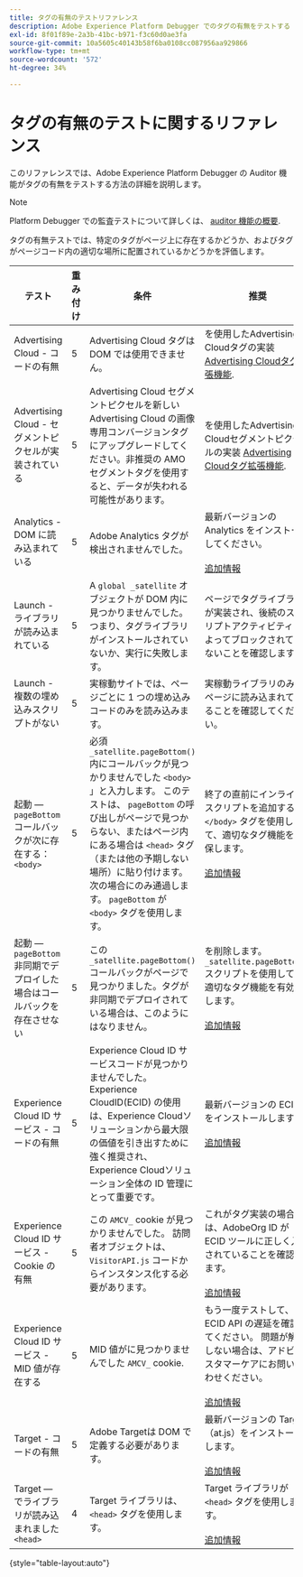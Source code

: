 ```yaml
---
title: タグの有無のテストリファレンス
description: Adobe Experience Platform Debugger でのタグの有無をテストする Auditor の機能について説明します。
exl-id: 8f01f89e-2a3b-41bc-b971-f3c60d0ae3fa
source-git-commit: 10a5605c40143b58f6ba0108cc087956aa929866
workflow-type: tm+mt
source-wordcount: '572'
ht-degree: 34%

---
```


# タグの有無のテストに関するリファレンス

このリファレンスでは、Adobe Experience Platform Debugger の Auditor 機能がタグの有無をテストする方法の詳細を説明します。

>[!NOTE]
>
>Platform Debugger での監査テストについて詳しくは、 [auditor 機能の概要](./overview.md).

タグの有無テストでは、特定のタグがページ上に存在するかどうか、およびタグがページコード内の適切な場所に配置されているかどうかを評価します。

| テスト | 重み付け | 条件 | 推奨 |
| --- | --- | --- | --- |
| Advertising Cloud - コードの有無 | 5 | Advertising Cloud タグは DOM では使用できません。 | を使用したAdvertising Cloudタグの実装 [Advertising Cloudタグ拡張機能](../../destinations/catalog/advertising/adobe-advertising-cloud.md). |
| Advertising Cloud - セグメントピクセルが実装されている | 5 | Advertising Cloud セグメントピクセルを新しい Advertising Cloud の画像専用コンバージョンタグにアップグレードしてください。非推奨の AMO セグメントタグを使用すると、データが失われる可能性があります。 | を使用したAdvertising Cloudセグメントピクセルの実装 [Advertising Cloudタグ拡張機能](../../destinations/catalog/advertising/adobe-advertising-cloud.md). |
| Analytics - DOM に読み込まれている | 5 | Adobe Analytics タグが検出されませんでした。 | 最新バージョンの Analytics をインストールしてください。<br><br>[追加情報](https://experienceleague.adobe.com/docs/analytics/implementation/home.html?lang=ja) |
| Launch - ライブラリが読み込まれている | 5 | A `global _satellite` オブジェクトが DOM 内に見つかりませんでした。つまり、タグライブラリがインストールされていないか、実行に失敗します。 | ページでタグライブラリが実装され、後続のスクリプトアクティビティによってブロックされていないことを確認します。 |
| Launch - 複数の埋め込みスクリプトがない | 5 | 実稼動サイトでは、ページごとに 1 つの埋め込みコードのみを読み込みます。 | 実稼動ライブラリのみがページに読み込まれていることを確認してください。 |
| 起動 — `pageBottom` コールバックが次に存在する： `<body>` | 5 | 必須 `_satellite.pageBottom()` 内にコールバックが見つかりませんでした `<body>` 」と入力します。 このテストは、 `pageBottom` の呼び出しがページで見つからない、またはページ内にある場合は `<head>` タグ（または他の予期しない場所）に貼り付けます。 次の場合にのみ通過します。 `pageBottom` が `<body>` タグを使用します。 | 終了の直前にインラインスクリプトを追加する `</body>` タグを使用して、適切なタグ機能を確保します。<br><br>[追加情報](../../tags/ui/client-side/asynchronous-deployment.md) |
| 起動 — `pageBottom` 非同期でデプロイした場合はコールバックを存在させない | 5 | この `_satellite.pageBottom()` コールバックがページで見つかりました。タグが非同期でデプロイされている場合は、このようにはなりません。 | を削除します。 `_satellite.pageBottom()` スクリプトを使用して、適切なタグ機能を有効にします。 <br><br>[追加情報](../../tags/ui/client-side/asynchronous-deployment.md) |
| Experience Cloud ID サービス - コードの有無 | 5 | Experience Cloud ID サービスコードが見つかりませんでした。Experience CloudID(ECID) の使用は、Experience Cloudソリューションから最大限の価値を引き出すために強く推奨され、Experience Cloudソリューション全体の ID 管理にとって重要です。 | 最新バージョンの ECID をインストールします。<br><br>[追加情報](https://experienceleague.adobe.com/docs/id-service/using/intro/overview.html?lang=ja) |
| Experience Cloud ID サービス - Cookie の有無 | 5 | この `AMCV_` cookie が見つかりませんでした。 訪問者オブジェクトは、`VisitorAPI.js` コードからインスタンス化する必要があります。 | これがタグ実装の場合は、AdobeOrg ID が ECID ツールに正しく入力されていることを確認します。 <br><br>[追加情報](https://experienceleague.adobe.com/docs/id-service/using/intro/cookies.html?lang=ja) |
| Experience Cloud ID サービス - MID 値が存在する | 5 | MID 値がに見つかりませんでした `AMCV_` cookie. | もう一度テストして、ECID API の遅延を確認してください。 問題が解決しない場合は、アドビカスタマーケアにお問い合わせください。<br><br>[追加情報](https://experienceleague.adobe.com/docs/id-service/using/intro/cookies.html?lang=ja) |
| Target - コードの有無 | 5 | Adobe Targetは DOM で定義する必要があります。 | 最新バージョンの Target（at.js）をインストールします。<br><br>[追加情報](https://experienceleague.adobe.com/docs/target/using/implement-target/implementing-target.html) |
| Target — でライブラリが読み込まれました `<head>` | 4 | Target ライブラリは、 `<head>` タグを使用します。 | Target ライブラリが `<head>` タグを使用します。 <br><br>[追加情報](https://experienceleague.adobe.com/docs/target/using/implement-target/implementing-target.html) |

{style="table-layout:auto"}
